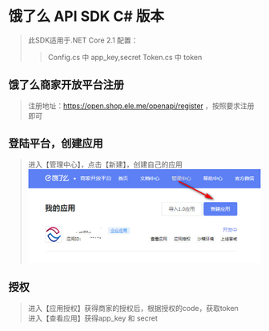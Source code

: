 # 饿了么 API SDK C# 版本
>此SDK适用于.NET Core 2.1
>配置：
>>Config.cs 中 app_key,secret
>>Token.cs 中 token
>
## 饿了么商家开放平台注册
>注册地址：https://open.shop.ele.me/openapi/register ，按照要求注册即可
>
## 登陆平台，创建应用
>进入【管理中心】，点击【新建】，创建自己的应用
![image](https://github.com/xuliang5114923/elm/blob/master/2019-09-17_162031.jpg)
>
## 授权
>进入【应用授权】获得商家的授权后，根据授权的code，获取token  
>进入【查看应用】获得app_key 和 secret
